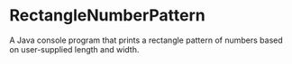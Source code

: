 # RectangleNumberPattern
A Java console program that prints a rectangle pattern of numbers based on user-supplied length and width.

